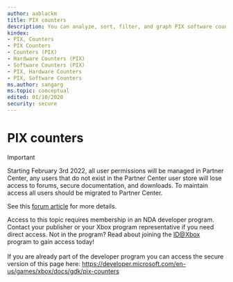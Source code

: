 ```yaml
---
author: aablackm
title: PIX counters
description: You can analyze, sort, filter, and graph PIX software counters and hardware counters.
kindex:
- PIX, Counters
- PIX Counters
- Counters (PIX)
- Hardware Counters (PIX)
- Software Counters (PIX)
- PIX, Hardware Counters
- PIX, Software Counters
ms.author: sangarg
ms.topic: conceptual
edited: 01/10/2020
security: secure
---
```


# PIX counters
> [!IMPORTANT]
> Starting February 3rd 2022, all user permissions will be managed in Partner Center, any users that do not exist in the Partner Center user store will lose access to forums, secure documentation, and downloads. To maintain access all users should be migrated to Partner Center. <p></p>See this <a href="https://forums.xboxlive.com/articles/132187/breaking-change-user-access-for-forums-secure-docu.html">forum article</a> for more details.  

 Access to this topic requires membership in an NDA developer program. Contact your publisher or your Xbox program representative if you need direct access. Not in the program? Read about joining the <a href="https://www.xbox.com/Developers/id">ID@Xbox</a> program to gain access today!  <br/><br/>If you are already part of the developer program you can access the secure version of this page here: <a target="_blank" href="https://developer.microsoft.com/en-us/games/xbox/docs/gdk/pix-counters">https://developer.microsoft.com/en-us/games/xbox/docs/gdk/pix-counters</a>
